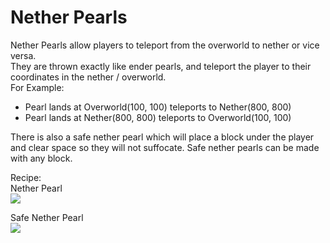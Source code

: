 # Nether Pearls
Nether Pearls allow players to teleport from the overworld to nether or vice versa.  
They are thrown exactly like ender pearls, and teleport the player to their coordinates in the nether / overworld.  
For Example: 
- Pearl lands at Overworld(100, 100) teleports to Nether(800, 800)
- Pearl lands at Nether(800, 800) teleports to Overworld(100, 100)

There is also a safe nether pearl which will place a block under the player and clear space so they will not suffocate. Safe nether pearls can be made with any block.  

Recipe:  
Nether Pearl  
![](https://i.imgur.com/c9q7IIz.png)

Safe Nether Pearl  
![](https://i.imgur.com/TX4YQNO.png)
